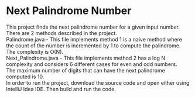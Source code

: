 # Next Palindrome Number
This project finds the next palindrome number for a given input number.\
There are 2 methods described in the project.\
Palindrome.java - This file implements method 1 is a naive method where the count of the number is incremented by 1 to compute the palindrome. The complexity is O(N).\
Next_Palindrome.java - This file implements method 2 has a log N complexity and considers 6 different cases for even and odd numbers.\
The maximum number of digits that can have the next palindrome computed is 10.\
In order to run the project, download the source code and open either using IntelliJ Idea IDE. Then build and run the code. 
